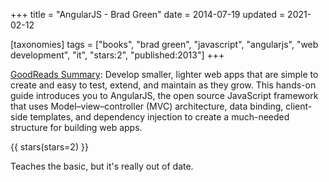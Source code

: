 +++
title = "AngularJS - Brad Green"
date = 2014-07-19
updated = 2021-02-12

[taxonomies]
tags = ["books", "brad green", "javascript", "angularjs", "web development",
"it", "stars:2", "published:2013"]
+++

[GoodReads Summary](https://www.goodreads.com/book/show/16087709-angularjs):
Develop smaller, lighter web apps that are simple to create and easy to test,
extend, and maintain as they grow. This hands-on guide introduces you to
AngularJS, the open source JavaScript framework that uses
Model–view–controller (MVC) architecture, data binding, client-side templates,
and dependency injection to create a much-needed structure for building web
apps.

<!-- more -->

{{ stars(stars=2) }}

Teaches the basic, but it's really out of date.
